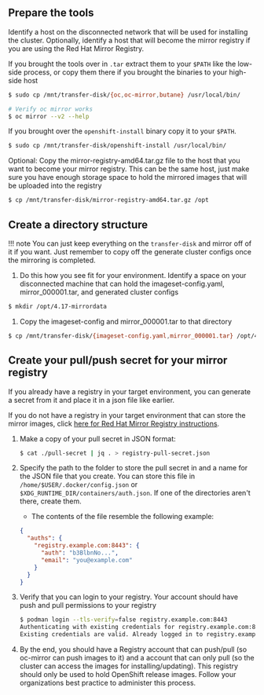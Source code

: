 ## Prepare the tools

Identify a host on the disconnected network that will be used for installing the cluster. Optionally, identify a host that will become the mirror registry if you are using the Red Hat Mirror Registry.

If you brought the tools over in `.tar` extract them to your `$PATH` like the low-side process, or copy them there if you brought the binaries to your high-side host
```bash
$ sudo cp /mnt/transfer-disk/{oc,oc-mirror,butane} /usr/local/bin/

# Verify oc mirror works
$ oc mirror --v2 --help
```

If you brought over the `openshift-install` binary copy it to your `$PATH`.  
```bash
$ sudo cp /mnt/transfer-disk/openshift-install /usr/local/bin/
```

Optional: Copy the mirror-registry-amd64.tar.gz file to the host that you want to become your mirror registry. This can be the same host, just make sure you have enough storage space to hold the mirrored images that will be uploaded into the registry
```bash
$ cp /mnt/transfer-disk/mirror-registry-amd64.tar.gz /opt
```


## Create a directory structure

!!! note
    You can just keep everything on the `transfer-disk` and mirror off of it if you want. Just remember to copy off the generate cluster configs once the mirroring is completed.

1. Do this how you see fit for your environment. Identify a space on your disconnected machine that can hold the imageset-config.yaml, mirror_000001.tar, and generated cluster configs
```bash
$ mkdir /opt/4.17-mirrordata
```

1.  Copy the imageset-config and mirror_000001.tar to that directory
```bash 
$ cp /mnt/transfer-disk/{imageset-config.yaml,mirror_000001.tar} /opt/4.17-mirrordata
```

## Create your pull/push secret for your mirror registry
If you already have a registry in your target environment, you can generate a secret from it and place it in a json file like earlier. 

If you do not have a registry in your target environment that can store the mirror images, click [here for Red Hat Mirror Registry instructions](../optional/registry.md).

1. Make a copy of your pull secret in JSON format:
    ```bash
    $ cat ./pull-secret | jq . > registry-pull-secret.json
    ``` 

1. Specify the path to the folder to store the pull secret in and a name for the JSON file that you create. You can store this file in `/home/$USER/.docker/config.json` or `$XDG_RUNTIME_DIR/containers/auth.json`. If one of the directories aren't there, create them.
    - The contents of the file resemble the following example:
    ```json title="$XDG_RUNTIME_DIR/containers/auth.json"
    {
      "auths": {
        "registry.example.com:8443": {
          "auth": "b3BlbnNo...",
          "email": "you@example.com"
        }
      }
    }
    ```

1. Verify that you can login to your registry. Your account should have push and pull permissions to your registry
    ```bash
    $ podman login --tls-verify=false registry.example.com:8443
    Authenticating with existing credentials for registry.example.com:8443
    Existing credentials are valid. Already logged in to registry.example.com:8443
    ```

1. By the end, you should have a Registry account that can push/pull (so oc-mirror can push images to it) and a account that can only pull (so the cluster can access the images for installing/updating). This registry should only be used to hold OpenShift release images. Follow your organizations best practice to administer this process.